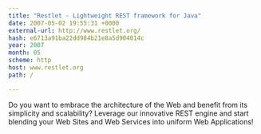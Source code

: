 ```yaml
---
title: "Restlet - Lightweight REST framework for Java"
date: 2007-05-02 19:55:31 +0000
external-url: http://www.restlet.org/
hash: e6713a91ba22dd984b21e8a5d904014c
year: 2007
month: 05
scheme: http
host: www.restlet.org
path: /

---
```


Do you want to embrace the architecture of the Web and benefit from its simplicity and scalability? Leverage our innovative REST engine and start blending your Web Sites and Web Services into uniform Web Applications!
